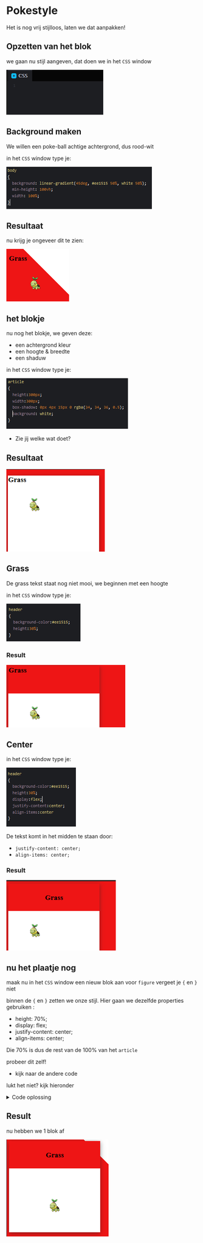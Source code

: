 # Pokestyle

Het is nog vrij stijlloos, laten we dat aanpakken!

## Opzetten van het blok

we gaan nu stijl aangeven, dat doen we in het `CSS` window


![css.PNG](img/css.PNG)

## Background maken

We willen een poke-ball achtige achtergrond, dus rood-wit

in het `CSS` window type je:



![css1.PNG](img/css1.PNG)

## Resultaat

nu krijg je ongeveer dit te zien:

![cssresult1.PNG](img/cssresult1.PNG)

## het blokje

nu nog het blokje, we geven deze:
- een achtergrond kleur
- een hoogte & breedte
- een shaduw


in het `CSS` window type je:

![css2.PNG](img/css2.PNG)

- Zie jij welke wat doet?

## Resultaat

![cssresult2.PNG](img/cssresult2.PNG)

## Grass

De grass tekst staat nog niet mooi, we beginnen met een hoogte 


in het `CSS` window type je:

![css3.PNG](img/css3.PNG)

### Result

![cssresult3.PNG](img/cssresult3.PNG)

## Center

in het `CSS` window type je:

![css4.PNG](img/css4.PNG)

De tekst komt in het midden te staan door:
- `justify-content: center;`
- `align-items: center;`

### Result

![cssresult4.PNG](img/cssresult4.PNG)

## nu het plaatje nog

maak nu in het `CSS` window een nieuw blok aan voor `figure`
vergeet je `{` en `}` niet

binnen de `{` en `}` zetten we onze stijl.
Hier gaan we dezelfde properties gebruiken :
- height: 70%;
- display: flex;
- justify-content: center;
- align-items: center;

Die 70% is dus de rest van de 100% van het `article`

probeer dit zelf!
- kijk naar de andere code

lukt het niet? kijk hieronder

<details>
<summary>Code oplossing</summary>

![plaatjeoplossing.PNG](img/plaatjeoplossing.PNG)

</details>

## Result

nu hebben we 1 blok af

![cssresult5.PNG](img/cssresult5.PNG)
